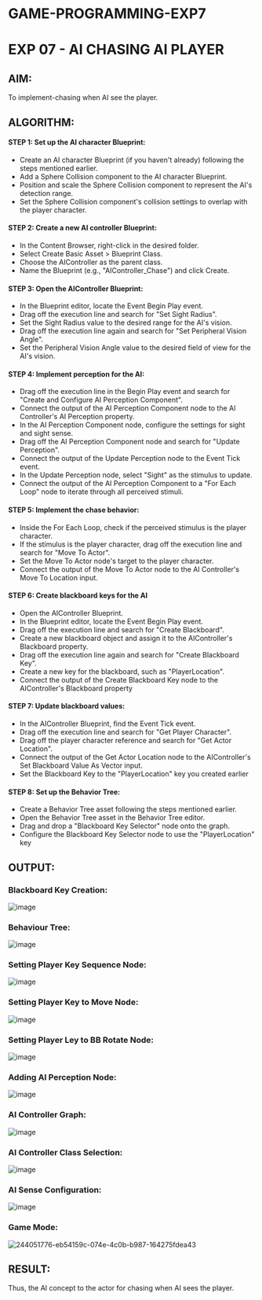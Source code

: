 # GAME-PROGRAMMING-EXP7
# EXP 07 - AI CHASING AI PLAYER

## AIM:
To implement-chasing when AI see the player.

## ALGORITHM: 

#### STEP 1: Set up the AI character Blueprint:

* Create an AI character Blueprint (if you haven't already) following the steps
mentioned earlier.
* Add a Sphere Collision component to the AI character Blueprint.
* Position and scale the Sphere Collision component to represent the AI's
detection range.
* Set the Sphere Collision component's collision settings to overlap with the player
character.

#### STEP 2: Create a new AI controller Blueprint:

* In the Content Browser, right-click in the desired folder.
* Select Create Basic Asset > Blueprint Class.
* Choose the AIController as the parent class.
* Name the Blueprint (e.g., "AIController_Chase") and click Create.

#### STEP 3: Open the AIController Blueprint:

* In the Blueprint editor, locate the Event Begin Play event.
* Drag off the execution line and search for "Set Sight Radius".
* Set the Sight Radius value to the desired range for the AI's vision.
* Drag off the execution line again and search for "Set Peripheral Vision Angle".
* Set the Peripheral Vision Angle value to the desired field of view for the AI's
vision.

#### STEP 4: Implement perception for the AI:

* Drag off the execution line in the Begin Play event and search for "Create and
Configure AI Perception Component".
* Connect the output of the AI Perception Component node to the AI Controller's
AI Perception property.
* In the AI Perception Component node, configure the settings for sight and sight
sense.
* Drag off the AI Perception Component node and search for "Update Perception".
* Connect the output of the Update Perception node to the Event Tick event.
* In the Update Perception node, select "Sight" as the stimulus to update.
* Connect the output of the AI Perception Component to a "For Each Loop" node
to iterate through all perceived stimuli.

#### STEP 5: Implement the chase behavior:

* Inside the For Each Loop, check if the perceived stimulus is the player character.
* If the stimulus is the player character, drag off the execution line and search for
"Move To Actor".
* Set the Move To Actor node's target to the player character.
* Connect the output of the Move To Actor node to the AI Controller's Move To
Location input.

#### STEP 6: Create blackboard keys for the AI

* Open the AIController Blueprint.
* In the Blueprint editor, locate the Event Begin Play event.
* Drag off the execution line and search for "Create Blackboard".
* Create a new blackboard object and assign it to the AIController's Blackboard
property.
* Drag off the execution line again and search for "Create Blackboard Key".
* Create a new key for the blackboard, such as "PlayerLocation".
* Connect the output of the Create Blackboard Key node to the AIController's
Blackboard property

#### STEP 7: Update blackboard values:

* In the AIController Blueprint, find the Event Tick event.
* Drag off the execution line and search for "Get Player Character".
* Drag off the player character reference and search for "Get Actor Location".
* Connect the output of the Get Actor Location node to the AIController's Set
Blackboard Value As Vector input.
* Set the Blackboard Key to the "PlayerLocation" key you created earlier

#### STEP 8: Set up the Behavior Tree:

* Create a Behavior Tree asset following the steps mentioned earlier.
* Open the Behavior Tree asset in the Behavior Tree editor.
* Drag and drop a "Blackboard Key Selector" node onto the graph.
* Configure the Blackboard Key Selector node to use the "PlayerLocation" key

## OUTPUT:

### Blackboard Key Creation:
![image](https://github.com/Aashima02/AI-Chasing/assets/93427086/7c19ba1d-5b1c-44b0-a44f-272094eb64cc)

### Behaviour Tree:
![image](https://github.com/Aashima02/AI-Chasing/assets/93427086/6799604b-7362-4af0-adc9-f85ccb060f75)

### Setting Player Key Sequence Node:
![image](https://github.com/Aashima02/AI-Chasing/assets/93427086/98db37df-d330-4f0c-9f5f-24e6d00075eb)

### Setting Player Key to Move Node:
![image](https://github.com/Aashima02/AI-Chasing/assets/93427086/12fbf454-8053-4a20-96f3-f13e08352267)

### Setting Player Ley to BB Rotate Node:
![image](https://github.com/Aashima02/AI-Chasing/assets/93427086/03d05274-01f7-43a7-bfb0-29f3f6328894)

### Adding AI Perception Node:
![image](https://github.com/Aashima02/AI-Chasing/assets/93427086/00c816c9-3908-4cb6-a4a2-db95c495ba2a)

### AI Controller Graph:
![image](https://github.com/Aashima02/AI-Chasing/assets/93427086/5739e717-0306-4f75-8b80-9608b04b14c6)

### AI Controller Class Selection:
![image](https://github.com/Aashima02/AI-Chasing/assets/93427086/2580ab17-3562-4fba-a0bb-59309f9dcc85)

### AI Sense Configuration:
![image](https://github.com/Aashima02/AI-Chasing/assets/93427086/8eecc9da-2e7f-42e9-b13c-9bdf3b70f5ef)


### Game Mode:
![244051776-eb54159c-074e-4c0b-b987-164275fdea43](https://github.com/Aashima02/AI-Chasing/assets/93427086/ca34b75b-f144-445a-a689-8475ce1e0756)

## RESULT:

Thus, the AI concept to the actor for chasing when AI sees the player.
